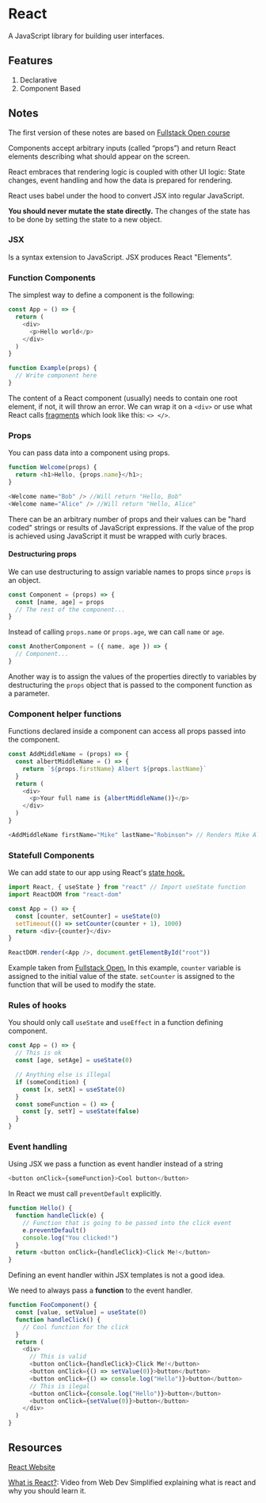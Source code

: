 # React

A JavaScript library for building user interfaces.

## Features

1. Declarative
2. Component Based

## Notes

The first version of these notes are based on [Fullstack Open course](https://fullstackopen.com/en/)

Components accept arbitrary inputs \(called “props”\) and return React elements describing what should appear on the screen.

React embraces that rendering logic is coupled with other UI logic: State changes, event handling and how the data is prepared for rendering.

React uses babel under the hood to convert JSX into regular JavaScript.

**You should never mutate the state directly.** The changes of the state has to be done by setting the state to a new object.

### JSX

Is a syntax extension to JavaScript. JSX produces React "Elements".

### Function Components

The simplest way to define a component is the following:

```javascript
const App = () => {
  return (
    <div>
      <p>Hello world</p>
    </div>
  )
}

function Example(props) {
  // Write component here
}
```

The content of a React component \(usually\) needs to contain one root element, if not, it will throw an error. We can wrap it on a `<div>` or use what React calls [fragments](https://reactjs.org/docs/fragments.html#short-syntax) which look like this: `<> </>`.

### Props

You can pass data into a component using props.

```javascript
function Welcome(props) {
  return <h1>Hello, {props.name}</h1>;
}

<Welcome name="Bob" /> //Will return "Hello, Bob"
<Welcome name="Alice" /> //Will return "Hello, Alice"
```

There can be an arbitrary number of props and their values can be "hard coded" strings or results of JavaScript expressions. If the value of the prop is achieved using JavaScript it must be wrapped with curly braces.

#### Destructuring props

We can use destructuring to assign variable names to props since `props` is an object.

```javascript
const Component = (props) => {
  const [name, age] = props
  // The rest of the component...
}
```

Instead of calling `props.name` or `props.age`, we can call `name` or `age`.

```javascript
const AnotherComponent = ({ name, age }) => {
  // Component...
}
```

Another way is to assign the values of the properties directly to variables by destructuring the `props` object that is passed to the component function as a parameter.

### Component helper functions

Functions declared inside a component can access all props passed into the component.

```javascript
const AddMiddleName = (props) => {
  const albertMiddleName = () => {
    return `${props.firstName} Albert ${props.lastName}`
  }
  return (
    <div>
      <p>Your full name is {albertMiddleName()}</p>
    </div>
  )
}

<AddMiddleName firstName="Mike" lastName="Robinson"> // Renders Mike Albert Robinson
```

### Statefull Components

We can add state to our app using React's [state hook.](https://reactjs.org/docs/hooks-state.html)

```javascript
import React, { useState } from "react" // Import useState function
import ReactDOM from "react-dom"

const App = () => {
  const [counter, setCounter] = useState(0)
  setTimeout(() => setCounter(counter + 1), 1000)
  return <div>{counter}</div>
}

ReactDOM.render(<App />, document.getElementById("root"))
```

Example taken from [Fullstack Open.](https://fullstackopen.com/en/part1/component_state_event_handlers)
In this example, `counter` variable is assigned to the initial value of the state. `setCounter` is assigned to the function that will be used to modify the state.

### Rules of hooks

You should only call `useState` and `useEffect` in a function defining component.

```javascript
const App = () => {
  // This is ok
  const [age, setAge] = useState(0)

  // Anything else is illegal
  if (someCondition) {
    const [x, setX] = useState(0)
  }
  const someFunction = () => {
    const [y, setY] = useState(false)
  }
}
```

### Event handling

Using JSX we pass a function as event handler instead of a string

```javascript
<button onClick={someFunction}>Cool button</button>
```

In React we must call `preventDefault` explicitly.

```javascript
function Hello() {
  function handleClick(e) {
    // Function that is going to be passed into the click event
    e.preventDefault()
    console.log("You clicked!")
  }
  return <button onClick={handleClick}>Click Me!</button>
}
```

Defining an event handler within JSX templates is not a good idea.

We need to always pass a **function** to the event handler.

```javascript
function FooComponent() {
  const [value, setValue] = useState(0)
  function handleClick() {
    // Cool function for the click
  }
  return (
    <div>
      // This is valid
      <button onClick={handleClick}>Click Me!</button>
      <button onClick={() => setValue(0)}>button</button>
      <button onClick={() => console.log("Hello")}>button</button>
      // This is ilegal
      <button onClick={console.log("Hello")}>button</button>
      <button onClick={setValue(0)}>button</button>
    </div>
  )
}
```

## Resources

[React Website](https://reactjs.org/)

[What is React?](https://www.youtube.com/watch?v=1wZoGFF_oi4&list=PLZlA0Gpn_vH_NT5zPVp18nGe_W9LqBDQK): Video from Web Dev Simplified explaining what is react and why you should learn it.
